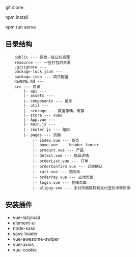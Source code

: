 git clone 

npm install

npm run serve


## 目录结构

        public --- 存放一些公共资源
        resource --- 一些打包的资源
        .gitignore --- 
        package-lock.json --- 
        package.json --- 项目配置
        README.md --- 
        src --- 目录
            |- api --- 
            |- assets --- 
            |- components --- 组件
            |- util --- 
            |- storage --- 数据存储，缓存
            |- store --- vuex
            |- App.vue --- 
            |- main.js --- 
            |- router.js --- 路由
            |- pages --- 页面
                |- index.vue --- 首页
                |- home.vue --- header-footer
                |- product.vue --- 产品
                |- detail.vue --- 商品详情 
                |- orderList.vue --- 订单
                |- orderConfirm.vue --- 订单确认 
                |- cart.vue --- 购物车 
                |- orderPay.vue --- 支付页面
                |- login.vue --- 登陆页面 
                |- alipay.vue --- 支付页面跳转到支付宝的中转页面


## 安装插件
* vue-lazyload
* element-ui
* node-sass
* sass-loader 
* vue-awesome-swiper 
* vue-axios 
* vue-cookie